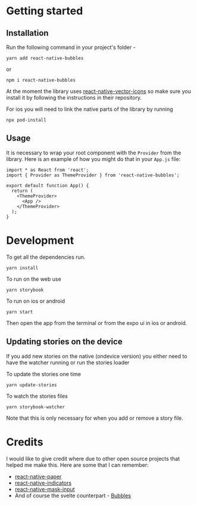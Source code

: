 # Getting started

## Installation

Run the following command in your project's folder -

```
yarn add react-native-bubbles
```

or

```
npm i react-native-bubbles
```

At the moment the library uses [react-native-vector-icons](https://github.com/oblador/react-native-vector-icons) so make sure you install it by following the instructions in their repository.

For ios you will need to link the native parts of the library by running

```
npx pod-install
```

## Usage

It is necessary to wrap your root component with the `Provider` from the library. Here is an example of how you might do that in your `App.js` file:

```
import * as React from 'react';
import { Provider as ThemeProvider } from 'react-native-bubbles';

export default function App() {
  return (
    <ThemeProvider>
      <App />
    </ThemeProvider>
  );
}
```

# Development

To get all the dependencies run.

```
yarn install
```

To run on the web use

```
yarn storybook
```

To run on ios or android

```
yarn start
```

Then open the app from the terminal or from the expo ui in ios or android.

## Updating stories on the device

If you add new stories on the native (ondevice version) you either need to have the watcher running or run the stories loader

To update the stories one time

```
yarn update-stories
```

To watch the stories files

```
yarn storybook-watcher
```

Note that this is only necessary for when you add or remove a story file.

# Credits

I would like to give credit where due to other open source projects that helped me make this. Here are some that I can remember:
- [react-native-paper](https://github.com/callstack/react-native-paper)
- [react-native-indicators](https://github.com/n4kz/react-native-indicators)
- [react-native-mask-input](https://github.com/CaioQuirinoMedeiros/react-native-mask-input)
- And of course the svelte counterpart - [Bubbles](https://github.com/vpanyushenko/bubbles)
